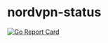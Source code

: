 # nordvpn-status

[![Go Report Card](https://goreportcard.com/badge/github.com/seanponeil/nordvpn-status)](https://goreportcard.com/report/github.com/seanponeil/nordvpn-status)
